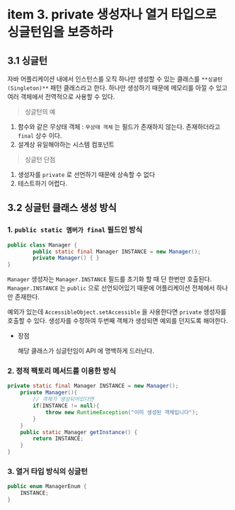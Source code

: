 # item 3. private 생성자나 열거 타입으로 싱글턴임을 보증하라

## 3.1 싱글턴

자바 어플리케이션 내에서 인스턴스를 오직 하나만 생성할 수 있는 클래스를 `**싱글턴(Singleton)**` 패턴 클래스라고 한다. 하나만 생성하기 때문에 메모리를 아낄 수 있고 여러 객체에서 전역적으로 사용할 수 있다. 

> 싱글턴의 예

1. 함수와 같은 무상태 객체 : `무상태 객체` 는 필드가 존재하지 않는다. 존재하더라고 `final` 상수 이다. 
2. 설계상 유일해야하는 시스템 컴포넌트

> 싱글턴 단점

1. 생성자를 `private` 로 선언하기 때문에 상속할 수 없다
2. 테스트하기 어렵다. 

## 3.2 싱글턴 클래스 생성 방식

### 1. `public static 멤버가 final` 필드인 방식

```java
public class Manager {
		public static final Manager INSTANCE = new Manager();
		private Manager() { }
}
```

`Manager` 생성자는 `Manager.INSTANCE` 필드를 초기화 할 때 단 한번만 호출된다. `Manager.INSTANCE` 는 `public` 으로 선언되어있기 때문에 어플리케이션 전체에서 하나만 존재한다. 

예외가 있는데 `AccessibleObject.setAccessible` 을 사용한다면 `private` 생성자를 호출할 수 있다. 생성자를 수정하여 두번째 객체가 생성되면 예외를 던지도록 해야한다.

- 장점

    해당 클래스가 싱글턴임이 API 에 명백하게 드러난다.

### 2. 정적 팩토리 메서드를 이용한 방식

```java
private static final Manager INSTANCE = new Manager();
    private Manager(){
        // 객체가 생성되어있다면
        if(INSTANCE != null){
            throw new RuntimeException("이미 생성된 객체입니다");
        }
    }
    public static Manager getInstance() {
        return INSTANCE;
    }
}
```

### 3. 열거 타입 방식의 싱글턴

```java
public enum ManagerEnum {
    INSTANCE;
}
```